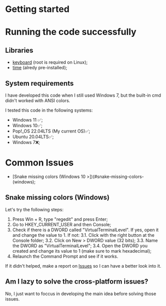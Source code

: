 # Getting started

# Running the code successfully
## Libraries
- [keyboard](https://pypi.org/project/keyboard/) (root is required on Linux);
- [time](https://docs.python.org/3/library/time.html) (alredy pre-installed);

## System requirements
I have developed this code when I still used Windows 7, but the built-in cmd didn't worked with ANSI colors.

I tested this code in the following systems:
* Windows 11 ✅;
* Windows 10✅;
* Pop!_OS 22.04LTS (My current OS)✅;
* Ubuntu 20.04LTS✅;
* Windows 7❌;

# Common Issues
* [Snake missing colors (Windows 10 >])(#snake-missing-colors-(windows);

## Snake missing colors (Windows)
Let's try the following steps:
1. Press Win + R, type "regedit" and press Enter;
2. Go to HKEY_CURRENT_USER and then Console;
3. Check if there is a DWORD called "VirtualTerminalLevel". If yes, open it and change the value to 1. If not:
   3.1. Click with the right button at the Console folder;
   3.2. Click on New > DWORD value (32 bits);
   3.3. Name the DWORD as "VirtualTerminalLevel";
   3.4. Open the DWORD you created and change its value to 1 (make sure to mark hexadecimal);
4. Relaunch the Command Prompt and see if it works.

If it didn't helped, make a report on [Issues](https://github.com/gabrielsclima/rainbow-snake-v2/issues) so I can have a better look into it.

## Am I lazy to solve the cross-platform issues?
No, I just want to foccus in developing the main idea before solving those issues.
  
